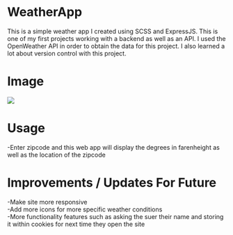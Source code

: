 # WeatherApp
This is a simple weather app I created using SCSS and ExpressJS. This is one of my first projects working with a backend as well as an API. I used the OpenWeather API in order to obtain the data for this project. I also learned a lot about version control with this project.

# Image
<img src="https://cdn.discordapp.com/attachments/322439749904236545/971209379988766802/unknown.png"/>

# Usage
-Enter zipcode and this web app will display the degrees in farenheight as well as the location of the zipcode

# Improvements / Updates For Future
-Make site more responsive\
-Add more icons for more specific weather conditions\
-More functionality features such as asking the suer their name and storing it within cookies for next time they open the site


